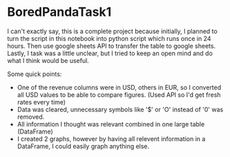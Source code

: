 # BoredPandaTask1

I can't exactly say, this is a complete project because initially, I planned to turn the script in this notebook into python script which runs once in 24 hours. 
Then use google sheets API to transfer the table to google sheets. Lastly, I task was a little unclear, but I tried to keep an open mind and do what I think would be useful.

Some quick points:

- One of the revenue columns were in USD, others in EUR, so I converted all USD values to be able to compare figures. (Used API so I'd get fresh rates every time) 
- Data was cleared, unnecessary symbols like '$' or 'O' instead of '0' was removed.  
- All information I thought was relevant combined in one large table (DataFrame)
- I created 2 graphs, however by having all relevent information in a DataFrame, I could easily graph anything else.
